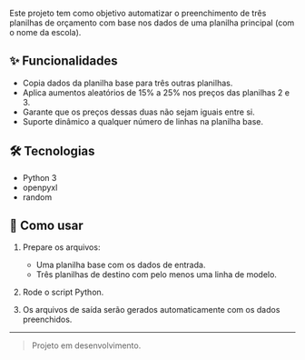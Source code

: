 Este projeto tem como objetivo automatizar o preenchimento de três planilhas de orçamento com base nos dados de uma planilha principal (com o nome da escola).

## ✨ Funcionalidades

- Copia dados da planilha base para três outras planilhas.
- Aplica aumentos aleatórios de 15% a 25% nos preços das planilhas 2 e 3.
- Garante que os preços dessas duas não sejam iguais entre si.
- Suporte dinâmico a qualquer número de linhas na planilha base.

## 🛠️ Tecnologias

- Python 3
- openpyxl
- random

## 📂 Como usar

1. Prepare os arquivos:
   - Uma planilha base com os dados de entrada.
   - Três planilhas de destino com pelo menos uma linha de modelo.

2. Rode o script Python.

3. Os arquivos de saída serão gerados automaticamente com os dados preenchidos.

---

> Projeto em desenvolvimento.
